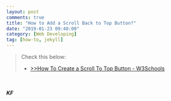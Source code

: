 ```yaml
---
layout: post
comments: true
title: "How to Add a Scroll Back to Top Button?"
date: "2019-01-23 09:40:00"
category: [Web Developing]
tag: [how-to, jekyll]
---
```

> Check this below:
>
> - [>>How To Create a Scroll To Top Button - W3Schools](https://www.w3schools.com/howto/howto_js_scroll_to_top.asp)

<!--more-->

<br><br>***KF***
